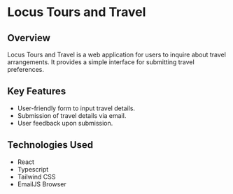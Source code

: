 # Locus Tours and Travel

## Overview

Locus Tours and Travel is a web application for users to inquire about travel arrangements. It provides a simple interface for submitting travel preferences.

## Key Features

* User-friendly form to input travel details.
* Submission of travel details via email.
* User feedback upon submission.

## Technologies Used

* React
* Typescript
* Tailwind CSS
* EmailJS Browser
